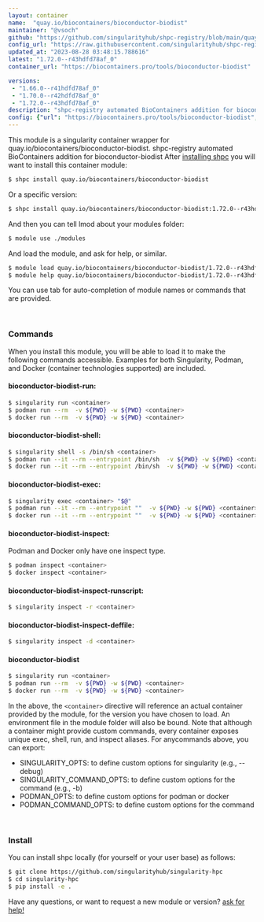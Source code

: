 ```yaml
---
layout: container
name:  "quay.io/biocontainers/bioconductor-biodist"
maintainer: "@vsoch"
github: "https://github.com/singularityhub/shpc-registry/blob/main/quay.io/biocontainers/bioconductor-biodist/container.yaml"
config_url: "https://raw.githubusercontent.com/singularityhub/shpc-registry/main/quay.io/biocontainers/bioconductor-biodist/container.yaml"
updated_at: "2023-08-28 03:48:15.788616"
latest: "1.72.0--r43hdfd78af_0"
container_url: "https://biocontainers.pro/tools/bioconductor-biodist"

versions:
 - "1.66.0--r41hdfd78af_0"
 - "1.70.0--r42hdfd78af_0"
 - "1.72.0--r43hdfd78af_0"
description: "shpc-registry automated BioContainers addition for bioconductor-biodist"
config: {"url": "https://biocontainers.pro/tools/bioconductor-biodist", "maintainer": "@vsoch", "description": "shpc-registry automated BioContainers addition for bioconductor-biodist", "latest": {"1.72.0--r43hdfd78af_0": "sha256:84475f614b438dacd7fa70e708366b77732d2807b6eadc0fc3e79232e2e2cc6d"}, "tags": {"1.66.0--r41hdfd78af_0": "sha256:1e1b4f6eed2205f5497e18301708f54a37bb181622b8c1c3efdacf052dac5493", "1.70.0--r42hdfd78af_0": "sha256:84906835dfe7f1783ff0c2b3c9a9ef3906677c0a5a25dcb33c832ee9c9edfcdf", "1.72.0--r43hdfd78af_0": "sha256:84475f614b438dacd7fa70e708366b77732d2807b6eadc0fc3e79232e2e2cc6d"}, "docker": "quay.io/biocontainers/bioconductor-biodist"}
---
```


This module is a singularity container wrapper for quay.io/biocontainers/bioconductor-biodist.
shpc-registry automated BioContainers addition for bioconductor-biodist
After [installing shpc](#install) you will want to install this container module:


```bash
$ shpc install quay.io/biocontainers/bioconductor-biodist
```

Or a specific version:

```bash
$ shpc install quay.io/biocontainers/bioconductor-biodist:1.72.0--r43hdfd78af_0
```

And then you can tell lmod about your modules folder:

```bash
$ module use ./modules
```

And load the module, and ask for help, or similar.

```bash
$ module load quay.io/biocontainers/bioconductor-biodist/1.72.0--r43hdfd78af_0
$ module help quay.io/biocontainers/bioconductor-biodist/1.72.0--r43hdfd78af_0
```

You can use tab for auto-completion of module names or commands that are provided.

<br>

### Commands

When you install this module, you will be able to load it to make the following commands accessible.
Examples for both Singularity, Podman, and Docker (container technologies supported) are included.

#### bioconductor-biodist-run:

```bash
$ singularity run <container>
$ podman run --rm  -v ${PWD} -w ${PWD} <container>
$ docker run --rm  -v ${PWD} -w ${PWD} <container>
```

#### bioconductor-biodist-shell:

```bash
$ singularity shell -s /bin/sh <container>
$ podman run --it --rm --entrypoint /bin/sh  -v ${PWD} -w ${PWD} <container>
$ docker run --it --rm --entrypoint /bin/sh  -v ${PWD} -w ${PWD} <container>
```

#### bioconductor-biodist-exec:

```bash
$ singularity exec <container> "$@"
$ podman run --it --rm --entrypoint ""  -v ${PWD} -w ${PWD} <container> "$@"
$ docker run --it --rm --entrypoint ""  -v ${PWD} -w ${PWD} <container> "$@"
```

#### bioconductor-biodist-inspect:

Podman and Docker only have one inspect type.

```bash
$ podman inspect <container>
$ docker inspect <container>
```

#### bioconductor-biodist-inspect-runscript:

```bash
$ singularity inspect -r <container>
```

#### bioconductor-biodist-inspect-deffile:

```bash
$ singularity inspect -d <container>
```



#### bioconductor-biodist

```bash
$ singularity run <container>
$ podman run --rm  -v ${PWD} -w ${PWD} <container>
$ docker run --rm  -v ${PWD} -w ${PWD} <container>
```


In the above, the `<container>` directive will reference an actual container provided
by the module, for the version you have chosen to load. An environment file in the
module folder will also be bound. Note that although a container
might provide custom commands, every container exposes unique exec, shell, run, and
inspect aliases. For anycommands above, you can export:

 - SINGULARITY_OPTS: to define custom options for singularity (e.g., --debug)
 - SINGULARITY_COMMAND_OPTS: to define custom options for the command (e.g., -b)
 - PODMAN_OPTS: to define custom options for podman or docker
 - PODMAN_COMMAND_OPTS: to define custom options for the command

<br>

### Install

You can install shpc locally (for yourself or your user base) as follows:

```bash
$ git clone https://github.com/singularityhub/singularity-hpc
$ cd singularity-hpc
$ pip install -e .
```

Have any questions, or want to request a new module or version? [ask for help!](https://github.com/singularityhub/singularity-hpc/issues)